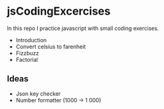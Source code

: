 # jsCodingExcercises
In this repo I practice javascript with small coding exercises.
* Introduction
* Convert celsius to farenheit
* Fizzbuzz
* Factorial


## Ideas
* Json key checker
* Number formatter (1000 -> 1 000)